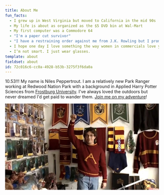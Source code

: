 ```yaml
---
title: About Me
fun_facts:
  - I grew up in West Virginia but moved to California in the mid 90s
  - My life is about as organized as the $5 DVD bin at Wal-Mart
  - My first computer was a Commodore 64
  - "I'm a paper cut survivor"
  - "I have a restraining order against me from J.K. Rowling but I promise it's just a misunderstanding"
  - I hope one day I love something the way women in commercials love yogurt
  - I’m not smart. I just wear glasses.
template: about
fieldset: about
id: 72c016c6-cc0a-4928-b53b-3275f3f6da0a
---
```

10.53!!! My name is Niles Peppertrout. I am a relatively new Park Ranger working at Redwood Nation Park with a background in Applied Harry Potter Sciences from [Frostburg University](http://frostburg.edu). I've always loved the outdoors but never dreamed I'd get paid to wander them. [Join me on my adventure](/blog)!

![Me](/assets/img/me.jpg)
